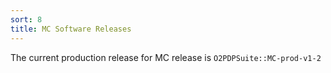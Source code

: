 ```yaml
---
sort: 8
title: MC Software Releases
---
```


The current production release for MC release is `O2PDPSuite::MC-prod-v1-2`
